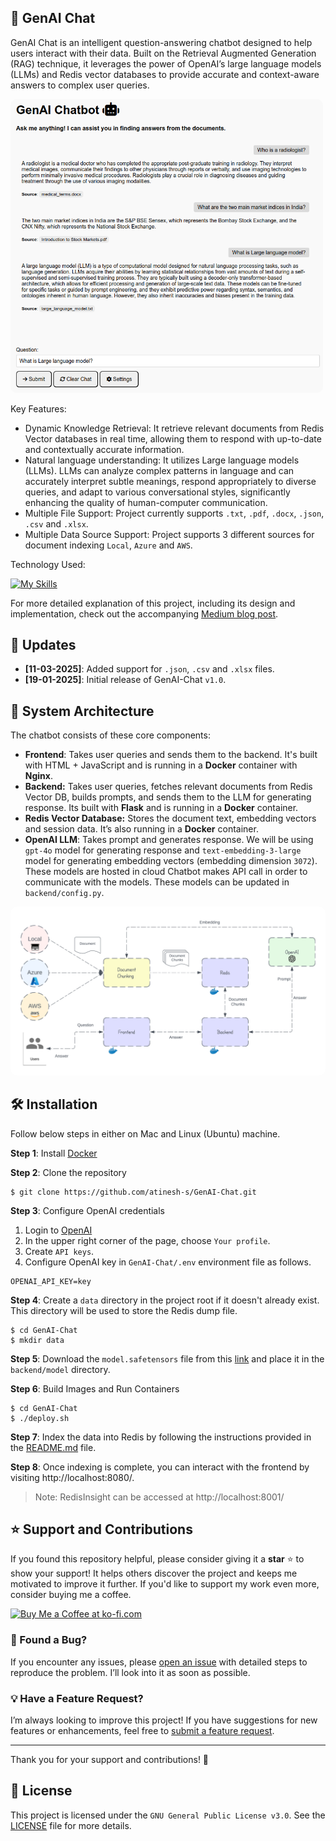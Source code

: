 ## 🤖 GenAI Chat
GenAI Chat is an intelligent question-answering chatbot designed to help users interact with their data. Built on the Retrieval Augmented Generation (RAG) technique, it leverages the power of OpenAI’s large language models (LLMs) and Redis vector databases to provide accurate and context-aware answers to complex user queries.

<img src="data_indexing/images/genai_chat_ui.png" alt="GenAI Chat" width="500" style="border-radius: 10px;">

Key Features:
- Dynamic Knowledge Retrieval: It retrieve relevant documents from Redis Vector databases in real time, allowing them to respond with up-to-date and contextually accurate information.
- Natural language understanding: It utilizes Large language models (LLMs). LLMs can analyze complex patterns in language and can accurately interpret subtle meanings, respond appropriately to diverse queries, and adapt to various conversational styles, significantly enhancing the quality of human-computer communication.
- Multiple File Support: Project currently supports `.txt`, `.pdf`, `.docx`, `.json`, `.csv` and `.xlsx`.
- Multiple Data Source Support: Project supports 3 different sources for document indexing `Local`, `Azure` and `AWS`.

Technology Used:

[![My Skills](https://skillicons.dev/icons?i=python,pytorch,flask,html,nginx,docker,redis,aws,azure,openai)](https://skillicons.dev)

For more detailed explanation of this project, including its design and implementation, check out the accompanying [Medium blog post](https://atinesh.medium.com/building-a-retrieval-augmented-generation-rag-chatbot-9a86c5b05691).


## 🚀 Updates
- **[11-03-2025]**: Added support for `.json`, `.csv` and `.xlsx` files.
- **[19-01-2025]**: Initial release of GenAI-Chat `v1.0`.

## 🔎 System Architecture

The chatbot consists of these core components:

- **Frontend**: Takes user queries and sends them to the backend. It's built with HTML + JavaScript and is running in a **Docker** container with **Nginx**.
- **Backend:** Takes user queries, fetches relevant documents from Redis Vector DB, builds prompts, and sends them to the LLM for generating response. Its built with **Flask** and is running in a **Docker** container.
- **Redis Vector Database:** Stores the document text, embedding vectors and session data. It’s also running in a **Docker** container.
- **OpenAI LLM**: Takes prompt and generates response. We will be using `gpt-4o` model for generating response and `text-embedding-3-large` model for generating embedding vectors (embedding dimension `3072`). These models are hosted in cloud Chatbot makes API call in order to communicate with the models. These models can be updated in `backend/config.py`.

<img src="data_indexing/images/genai_chat.png" alt="GenAI Chat" width="800" style="border-radius: 10px;">

## 🛠️ Installation 

Follow below steps in either on Mac and Linux (Ubuntu) machine.

**Step 1**: Install [Docker](https://www.docker.com/get-started/)

**Step 2**: Clone the repository
```
$ git clone https://github.com/atinesh-s/GenAI-Chat.git
```

**Step 3**: Configure OpenAI credentials

1. Login to [OpenAI](https://platform.openai.com)
2. In the upper right corner of the page, choose `Your profile`.
3. Create `API keys`.
4. Configure OpenAI key in `GenAI-Chat/.env` environment file as follows.

```
OPENAI_API_KEY=key
```

**Step 4**: Create a `data` directory in the project root if it doesn't already exist. This directory will be used to store the Redis dump file.

```
$ cd GenAI-Chat
$ mkdir data
```

**Step 5**: Download the `model.safetensors` file from this [link](https://www.dropbox.com/scl/fi/310abl0pqs0hcxmqmiz70/model.safetensors?rlkey=yadhs2nemgt2lsighd1oufd2g&st=d9txrq8d&dl=0) and place it in the `backend/model` directory.

**Step 6**: Build Images and Run Containers

```
$ cd GenAI-Chat
$ ./deploy.sh
```

**Step 7**: Index the data into Redis by following the instructions provided in the [README.md](/data_indexing/README.md) file.

**Step 8**: Once indexing is complete, you can interact with the frontend by visiting http://localhost:8080/.

> Note: RedisInsight can be accessed at http://localhost:8001/

## ⭐ Support and Contributions

If you found this repository helpful, please consider giving it a **star** ⭐ to show your support! It helps others discover the project and keeps me motivated to improve it further. If you'd like to support my work even more, consider buying me a coffee.

<a href='https://ko-fi.com/J3J4196KY7' target='_blank'><img height='36' style='border:0px;height:36px;' src='https://storage.ko-fi.com/cdn/kofi6.png?v=6' border='0' alt='Buy Me a Coffee at ko-fi.com' /></a>

### 🐛 Found a Bug?  
If you encounter any issues, please [open an issue](https://github.com/atinesh-s/GenAI-Chat/issues) with detailed steps to reproduce the problem. I’ll look into it as soon as possible.

### 💡 Have a Feature Request?  
I’m always looking to improve this project! If you have suggestions for new features or enhancements, feel free to [submit a feature request](https://github.com/atinesh-s/GenAI-Chat/issues).

---

Thank you for your support and contributions! 🙌

## 📝 License

This project is licensed under the `GNU General Public License v3.0`. See the [LICENSE](LICENSE) file for more details.